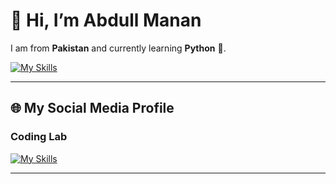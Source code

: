 # 👋 Hi, I’m Abdull Manan  

I am from **Pakistan** and currently learning **Python** 🐍.  

[![My Skills](https://skillicons.dev/icons?i=python)]()  

---

## 🌐 My Social Media Profile  

### Coding Lab  

[![My Skills](https://skillicons.dev/icons?i=discord)](https://discord.gg/g258Kn7Vru)  

---
